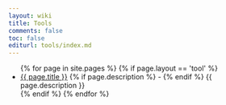 ```yaml
---
layout: wiki
title: Tools
comments: false
toc: false
editurl: tools/index.md
---
```


<ul>
	{% for page in site.pages %}
		{% if page.layout == 'tool' %}
    		<li>
    			<a href="{{ page.url }}">{{ page.title }}</a>
    			{% if page.description %}
    				 -
				{% endif %}
    			{{ page.description }}
    		</li>
		{% endif %}
	{% endfor %}
</ul>

